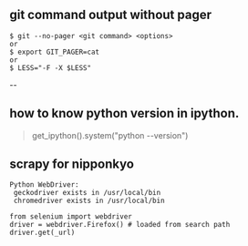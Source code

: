 ## git command output without pager
```
$ git --no-pager <git command> <options>
or
$ export GIT_PAGER=cat
or 
$ LESS="-F -X $LESS"
```
--

## how to know python version in ipython.
> get_ipython().system("python --version")

## scrapy for nipponkyo
```
Python WebDriver:
 geckodriver exists in /usr/local/bin
 chromedriver exists in /usr/local/bin
```

```
from selenium import webdriver
driver = webdriver.Firefox() # loaded from search path
driver.get(_url)
```
